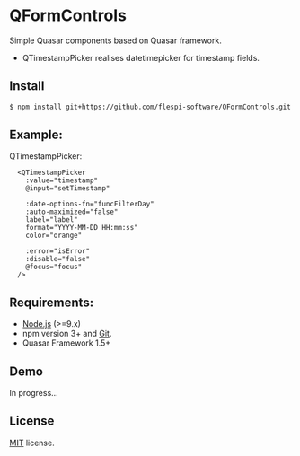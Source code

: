 # QFormControls

Simple Quasar components based on Quasar framework.
- QTimestampPicker realises datetimepicker for timestamp fields.

## Install
````bash
$ npm install git+https://github.com/flespi-software/QFormControls.git --save
````

## Example:
QTimestampPicker:
````vue
  <QTimestampPicker
    :value="timestamp"
    @input="setTimestamp"

    :date-options-fn="funcFilterDay"
    :auto-maximized="false"
    label="label"
    format="YYYY-MM-DD HH:mm:ss"
    color="orange"

    :error="isError"
    :disable="false"
    @focus="focus"
  />
````
## Requirements:

- [Node.js](https://nodejs.org/en/) (>=9.x)
- npm version 3+ and [Git](https://git-scm.com/).
- Quasar Framework 1.5+

## Demo

In progress...

## License
[MIT](https://github.com/flespi-software/QFormControls/blob/master/LICENSE) license.
